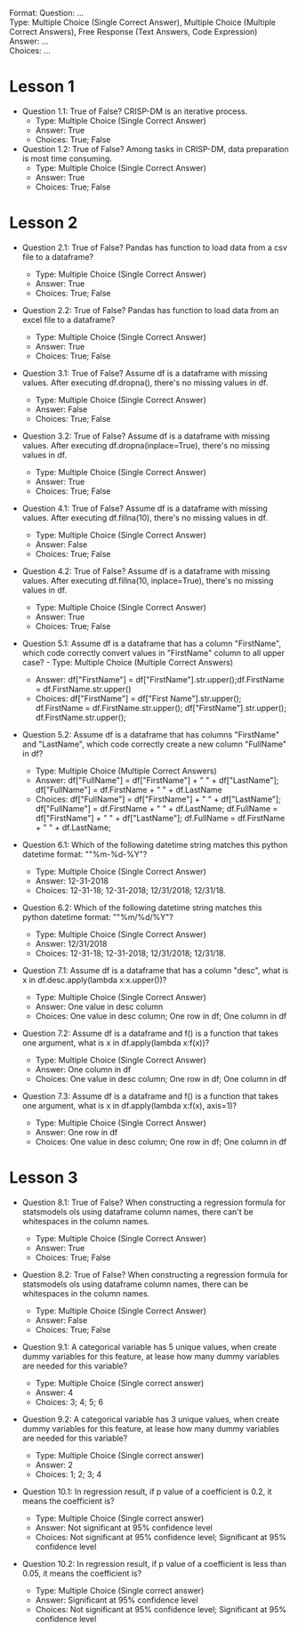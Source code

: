 Format:
Question: ...  
Type: Multiple Choice (Single Correct Answer),  Multiple Choice (Multiple Correct Answers), Free Response (Text Answers, Code Expression)
Answer: ...  
Choices: ...  

# Lesson 1

- Question 1.1: True of False? CRISP-DM is an iterative process.
    - Type: Multiple Choice (Single Correct Answer)
    - Answer: True
    - Choices: True; False
- Question 1.2: True of False? Among tasks in CRISP-DM, data preparation is most time consuming.
    - Type: Multiple Choice (Single Correct Answer)
    - Answer: True
    - Choices: True; False

# Lesson 2
- Question 2.1: True of False? Pandas has function to load data from a csv file to a dataframe?
    - Type: Multiple Choice (Single Correct Answer)
    - Answer: True
    - Choices: True; False
- Question 2.2: True of False? Pandas has function to load data from an excel file to a dataframe?
    - Type: Multiple Choice (Single Correct Answer)
    - Answer: True
    - Choices: True; False

- Question 3.1: True of False? Assume df is a dataframe with missing values. After executing df.dropna(), there's no missing values in df.
    - Type: Multiple Choice (Single Correct Answer)
    - Answer: False
    - Choices: True; False
- Question 3.2: True of False? Assume df is a dataframe with missing values. After executing df.dropna(inplace=True), there's no missing values in df.
    - Type: Multiple Choice (Single Correct Answer)
    - Answer: True
    - Choices: True; False

- Question 4.1: True of False? Assume df is a dataframe with missing values. After executing df.fillna(10), there's no missing values in df.
    - Type: Multiple Choice (Single Correct Answer)
    - Answer: False
    - Choices: True; False
- Question 4.2: True of False? Assume df is a dataframe with missing values. After executing df.fillna(10, inplace=True), there's no missing values in df.
    - Type: Multiple Choice (Single Correct Answer)
    - Answer: True
    - Choices: True; False

- Question 5.1: Assume df is a dataframe that has a column "FirstName", which code correctly convert values in "FirstName" column to all upper case?     - Type: Multiple Choice (Multiple Correct Answers)
    - Answer: df["FirstName"] = df["FirstName"].str.upper();df.FirstName = df.FirstName.str.upper()
    - Choices: df["FirstName"] = df["First Name"].str.upper(); df.FirstName = df.FirstName.str.upper(); df["FirstName"].str.upper(); df.FirstName.str.upper();
- Question 5.2: Assume df is a dataframe that has columns "FirstName" and "LastName", which code correctly create a new column "FullName" in df?
    - Type: Multiple Choice (Multiple Correct Answers)
    - Answer: df["FullName"] = df["FirstName"] + " " + df["LastName"]; df["FullName"] = df.FirstName + " " + df.LastName
    - Choices: df["FullName"] = df["FirstName"] + " " + df["LastName"]; df["FullName"] = df.FirstName + " " + df.LastName; df.FullName = df["FirstName"] + " " + df["LastName"]; df.FullName = df.FirstName + " " + df.LastName;

- Question 6.1: Which of the following datetime string matches this python datetime format: ""%m-%d-%Y"?
    - Type: Multiple Choice (Single Correct Answer)
    - Answer: 12-31-2018
    - Choices: 12-31-18; 12-31-2018; 12/31/2018; 12/31/18.
- Question 6.2: Which of the following datetime string matches this python datetime format: ""%m/%d/%Y"?
    - Type: Multiple Choice (Single Correct Answer)
    - Answer: 12/31/2018
    - Choices: 12-31-18; 12-31-2018; 12/31/2018; 12/31/18.  

- Question 7.1: Assume df is a dataframe that has a column "desc", what is x in df.desc.apply(lambda x:x.upper())?
    - Type: Multiple Choice (Single Correct Answer)
    - Answer: One value in desc column
    - Choices: One value in desc column; One row in df; One column in df
- Question 7.2: Assume df is a dataframe and f() is a function that takes one argument, what is x in df.apply(lambda x:f(x))?
    - Type: Multiple Choice (Single Correct Answer)
    - Answer: One column in df
    - Choices: One value in desc column; One row in df; One column in df
- Question 7.3: Assume df is a dataframe and f() is a function that takes one argument, what is x in df.apply(lambda x:f(x), axis=1)?
    - Type: Multiple Choice (Single Correct Answer)
    - Answer: One row in df
    - Choices: One value in desc column; One row in df; One column in df

# Lesson 3
- Question 8.1: True of False? When constructing a regression formula for statsmodels ols using dataframe column names, there can't be whitespaces in the column names.
    - Type: Multiple Choice (Single Correct Answer)
    - Answer: True
    - Choices: True; False
- Question 8.2: True of False? When constructing a regression formula for statsmodels ols using dataframe column names, there can be whitespaces in the column names.
    - Type: Multiple Choice (Single Correct Answer)
    - Answer: False
    - Choices: True; False

- Question 9.1: A categorical variable has 5 unique values, when create dummy variables for this feature, at lease how many dummy variables are needed for this variable?
  - Type: Multiple Choice (Single correct answer)
  - Answer: 4
  - Choices: 3; 4; 5; 6
- Question 9.2: A categorical variable has 3 unique values, when create dummy variables for this feature, at lease how many dummy variables are needed for this variable?
  - Type: Multiple Choice (Single correct answer)
  - Answer: 2
  - Choices: 1; 2; 3; 4

- Question 10.1: In regression result, if p value of a coefficient is 0.2, it means the coefficient is?
  - Type: Multiple Choice (Single correct answer)
  - Answer: Not significant at 95% confidence level
  - Choices: Not significant at 95% confidence level; Significant at 95% confidence level
- Question 10.2: In regression result, if p value of a coefficient is less than 0.05, it means the coefficient is?
  - Type: Multiple Choice (Single correct answer)
  - Answer: Significant at 95% confidence level
  - Choices: Not significant at 95% confidence level; Significant at 95% confidence level
